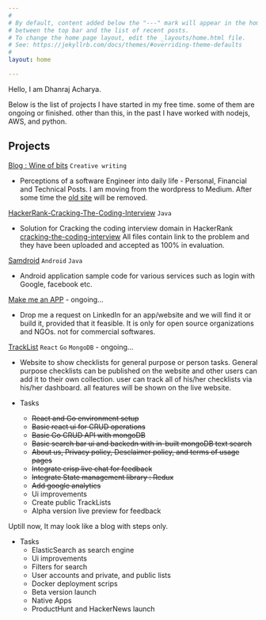 ```yaml
---
#
# By default, content added below the "---" mark will appear in the home page
# between the top bar and the list of recent posts.
# To change the home page layout, edit the _layouts/home.html file.
# See: https://jekyllrb.com/docs/themes/#overriding-theme-defaults
#
layout: home

---
```


Hello, I am Dhanraj Acharya. 

Below is the list of projects I have started in my free time. some of them are ongoing or finished. other than this, in the past I have worked with nodejs, AWS, and python.

## Projects


[Blog : Wine of bits](https://medium.com/wineofbits) `Creative writing`

* Perceptions of a software Engineer into daily life - Personal, Financial and Technical Posts.
I am moving from the wordpress to Medium. After some time the [old site](https://www.wineofbits.com/) will be removed.


[HackerRank-Cracking-The-Coding-Interview](https://github.com/drex44/HackerRank-Cracking-The-Coding-Interview) `Java`

* Solution for Cracking the coding interview domain in HackerRank
[cracking-the-coding-interview](https://www.hackerrank.com/domains/tutorials/cracking-the-coding-interview)
All files contain link to the problem and they have been uploaded and accepted as 100% in evaluation.


[Samdroid](https://github.com/drex44/samdroid) `Android` `Java`

* Android application sample code for various services such as login with Google, facebook etc.


[Make me an APP](https://www.linkedin.com/in/dhanraj-acharya) - ongoing...
* Drop me a request on LinkedIn for an app/website and we will find it or build it, provided that it feasible. 
It is only for open source organizations and NGOs. not for commercial softwares.

[TrackList](https://tracklist-alpha.herokuapp.com) `React` `Go` `MongoDB` - ongoing...

* Website to show checklists for general purpose or person tasks. General purpose checklists can be published on the website and other users can add it to their own collection. user can track all of his/her checklists via his/her dashboard. all features will be shown on the live website.

* Tasks
  * ~~React and Go environment setup~~
  * ~~Basic react ui for CRUD operations~~
  * ~~Basic Go CRUD API with mongoDB~~
  * ~~Basic search bar ui and backedn with in-built mongoDB text search~~
  * ~~About us, Privacy policy, Desclaimer policy, and terms of usage pages~~
  * ~~Integrate crisp live chat for feedback~~
  * ~~Integrate State management library : Redux~~
  * ~~Add google analytics~~
  * Ui improvements
  * Create public TrackLists
  * Alpha version live preview for feedback

Uptill now, It may look like a blog with steps only.

* Tasks
  * ElasticSearch as search engine
  * Ui improvements
  * Filters for search
  * User accounts and private, and public lists
  * Docker deployment scrips
  * Beta version launch
  * Native Apps 
  * ProductHunt and HackerNews launch
